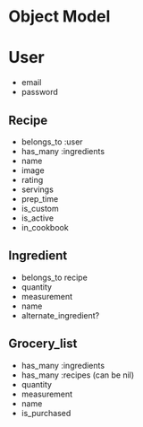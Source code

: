 # Object Model
# User
* email
* password

## Recipe
* belongs_to :user
* has_many :ingredients
* name
* image
* rating
* servings
* prep_time
* is_custom
* is_active
* in_cookbook

## Ingredient
* belongs_to recipe
* quantity
* measurement
* name
* alternate_ingredient?

## Grocery_list
* has_many :ingredients
* has_many :recipes (can be nil)
* quantity
* measurement
* name
* is_purchased
